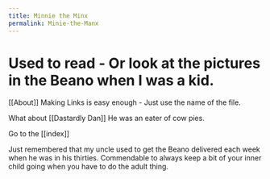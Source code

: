 ```yaml
---
title: Minnie the Minx
permalink: Minie-the-Manx
---
```


# Used to read - Or look at the pictures in the Beano when I was a kid.

[[About]] Making Links is easy enough - Just use the name of the file.

What about [[Dastardly Dan]] He was an eater of cow pies.

Go to the [[index]]

Just remembered that my uncle used to get the Beano delivered each week when he was in his thirties. Commendable to always keep a bit of your inner child going when you have to do the adult thing.
